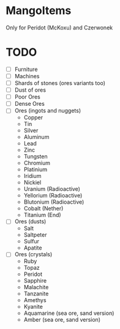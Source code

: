 # MangoItems
Only for Peridot (McKoxu) and Czerwonek

# TODO
  - [ ] Furniture
  - [ ] Machines
  - [ ] Shards of stones (ores variants too) 
  - [ ] Dust of ores
  - [ ] Poor Ores
  - [ ] Dense Ores
  - [ ] Ores (ingots and nuggets) 
    * Copper
    * Tin
    * Silver
    * Aluminum
    * Lead
    * Zinc
    * Tungsten
    * Chromium
    * Platinium
    * Iridium
    * Nickiel
    * Uranium (Radioactive)
    * Yellorium (Radioactive)
    * Blutonium (Radioactive)
    * Cobalt (Nether)
    * Titanium (End)
  - [ ] Ores (dusts)
    * Salt
    * Saltpeter
    * Sulfur
    * Apatite
  - [ ] Ores (crystals)
    * Ruby
    * Topaz
    * Peridot
    * Sapphire 
    * Malachite
    * Tanzanite
    * Amethys
    * Kyanite
    * Aquamarine (sea ore, sand version)
    * Amber (sea ore, sand version)
    
    
